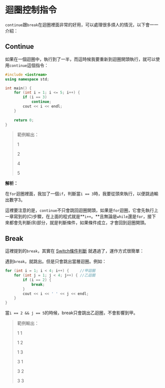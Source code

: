 # 迴圈控制指令

`continue`跟`break`在迴圈裡面非常的好用，可以處理很多煩人的情況，以下會一一介紹：

## Continue

如果在一個迴圈中，執行到了一半，而這時候我要重新到迴圈開頭執行，就可以使用`continue`這個指令：

```cpp
#include <iostream>
using namespace std;

int main() {
    for (int i = 1; i <= 5; i++) {
        if (i == 3)
            continue;
        cout << i << endl;
    }
    
    return 0;
}
```

> 範例輸出：
>
> 1
>
> 2
>
> 4
>
> 5

**解析：**

在`for`迴圈裡面，我加了一個`if`，判斷當`i == 3`時，我要從頭來執行，以便跳過輸出數字3。

這裡要注意的是，`continue`不只會跳回迴圈開頭，如果是`for`迴圈，它會先執行上一章寫到的\(C\)步驟，在上面的程式就是**`i++`。**且無論是`while`還是`for`，接下來都會先判斷\(B\)部分，就是判斷條件，如果條件成立，才會回到迴圈開頭。

## Break

這裡提到的`break`，其實在 [Switch條件判斷](../fen-zhi/switch-jian-pan.md) 就遇過了，運作方式很簡單：

遇到`break`，就跳出。但是只會跳出當層迴圈。例如：

```cpp
for (int i = 1; i < 4; i++) {     //甲迴圈
    for (int j = 1; j < 4; j++) { //乙迴圈
        if (i == 2) {
            break;
        }
        cout << i << ' ' << j << endl;
    }
}
```

當`i == 2 && j == 5`的時候，break只會跳出乙迴圈，不會影響到甲。

> 範例輸出：
>
> 1 1
>
> 1 2
>
> 1 3
>
> 3 1
>
> 3 2
>
> 3 3



